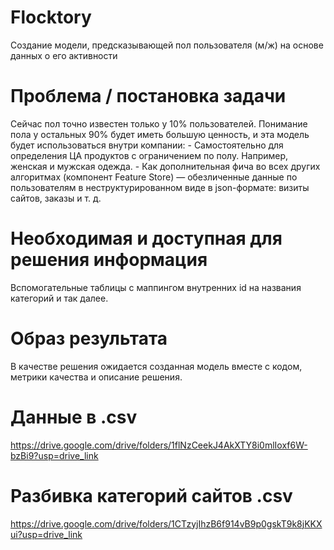 # Flocktory
Создание модели, предсказывающей пол пользователя (м/ж) на основе данных о его активности
# Проблема / постановка задачи
Сейчас пол точно известен только у 10% пользователей. Понимание пола у остальных 90% будет иметь большую ценность, и эта модель будет использоваться внутри компании:
     - Самостоятельно для определения ЦА продуктов с ограничением по полу. Например, женская и мужская одежда.
     - Как дополнительная фича во всех других алгоритмах (компонент Feature Store) — обезличенные данные по пользователям в неструктурированном виде в json-формате: визиты сайтов, заказы и т. д.
# Необходимая и доступная для решения информация
Вспомогательные таблицы с маппингом внутренних id на названия категорий и так далее.
# Образ результата
В качестве решения ожидается созданная модель вместе с кодом, метрики качества и описание решения.
# Данные в .csv
https://drive.google.com/drive/folders/1flNzCeekJ4AkXTY8i0mlIoxf6W-bzBi9?usp=drive_link
# Разбивка категорий сайтов .csv
https://drive.google.com/drive/folders/1CTzyjIhzB6f914vB9p0gskT9k8jKKXui?usp=drive_link
